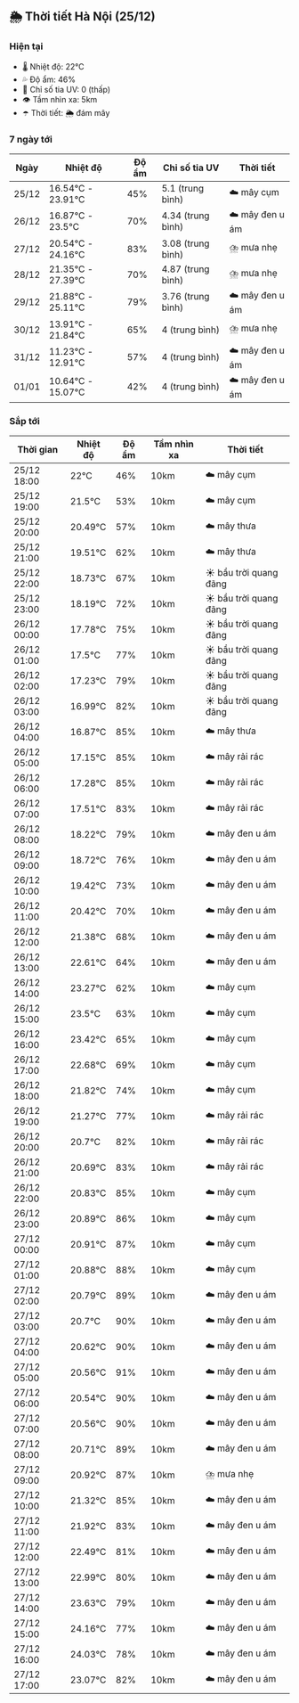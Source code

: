## 🌦️ Thời tiết Hà Nội (25/12)

### Hiện tại

- 🌡️ Nhiệt độ: 22℃
- 💦 Độ ẩm: 46%
- 🌟 Chỉ số tia UV: 0 (thấp)
- 👁️ Tầm nhìn xa: 5km
- ☂️ Thời tiết: 🌦️ đám mây

### 7 ngày tới

| Ngày | Nhiệt độ | Độ ẩm | Chỉ số tia UV | Thời tiết |
| --- | --- | --- | --- | --- |
| 25/12 | 16.54℃ - 23.91℃ | 45% | 5.1 (trung bình) | ☁️ mây cụm |
| 26/12 | 16.87℃ - 23.5℃ | 70% | 4.34 (trung bình) | ☁️ mây đen u ám |
| 27/12 | 20.54℃ - 24.16℃ | 83% | 3.08 (trung bình) | ⛈️ mưa nhẹ |
| 28/12 | 21.35℃ - 27.39℃ | 70% | 4.87 (trung bình) | ⛈️ mưa nhẹ |
| 29/12 | 21.88℃ - 25.11℃ | 79% | 3.76 (trung bình) | ☁️ mây đen u ám |
| 30/12 | 13.91℃ - 21.84℃ | 65% | 4 (trung bình) | ⛈️ mưa nhẹ |
| 31/12 | 11.23℃ - 12.91℃ | 57% | 4 (trung bình) | ☁️ mây đen u ám |
| 01/01 | 10.64℃ - 15.07℃ | 42% | 4 (trung bình) | ☁️ mây đen u ám |

### Sắp tới

| Thời gian | Nhiệt độ | Độ ẩm | Tầm nhìn xa | Thời tiết |
| --- | --- | --- | --- | --- |
| 25/12 18:00 | 22℃ | 46% | 10km | ☁️ mây cụm |
| 25/12 19:00 | 21.5℃ | 53% | 10km | ☁️ mây cụm |
| 25/12 20:00 | 20.49℃ | 57% | 10km | ☁️ mây thưa |
| 25/12 21:00 | 19.51℃ | 62% | 10km | ☁️ mây thưa |
| 25/12 22:00 | 18.73℃ | 67% | 10km | ☀️ bầu trời quang đãng |
| 25/12 23:00 | 18.19℃ | 72% | 10km | ☀️ bầu trời quang đãng |
| 26/12 00:00 | 17.78℃ | 75% | 10km | ☀️ bầu trời quang đãng |
| 26/12 01:00 | 17.5℃ | 77% | 10km | ☀️ bầu trời quang đãng |
| 26/12 02:00 | 17.23℃ | 79% | 10km | ☀️ bầu trời quang đãng |
| 26/12 03:00 | 16.99℃ | 82% | 10km | ☀️ bầu trời quang đãng |
| 26/12 04:00 | 16.87℃ | 85% | 10km | ☁️ mây thưa |
| 26/12 05:00 | 17.15℃ | 85% | 10km | ☁️ mây rải rác |
| 26/12 06:00 | 17.28℃ | 85% | 10km | ☁️ mây rải rác |
| 26/12 07:00 | 17.51℃ | 83% | 10km | ☁️ mây rải rác |
| 26/12 08:00 | 18.22℃ | 79% | 10km | ☁️ mây đen u ám |
| 26/12 09:00 | 18.72℃ | 76% | 10km | ☁️ mây đen u ám |
| 26/12 10:00 | 19.42℃ | 73% | 10km | ☁️ mây đen u ám |
| 26/12 11:00 | 20.42℃ | 70% | 10km | ☁️ mây đen u ám |
| 26/12 12:00 | 21.38℃ | 68% | 10km | ☁️ mây đen u ám |
| 26/12 13:00 | 22.61℃ | 64% | 10km | ☁️ mây đen u ám |
| 26/12 14:00 | 23.27℃ | 62% | 10km | ☁️ mây cụm |
| 26/12 15:00 | 23.5℃ | 63% | 10km | ☁️ mây cụm |
| 26/12 16:00 | 23.42℃ | 65% | 10km | ☁️ mây cụm |
| 26/12 17:00 | 22.68℃ | 69% | 10km | ☁️ mây cụm |
| 26/12 18:00 | 21.82℃ | 74% | 10km | ☁️ mây cụm |
| 26/12 19:00 | 21.27℃ | 77% | 10km | ☁️ mây rải rác |
| 26/12 20:00 | 20.7℃ | 82% | 10km | ☁️ mây rải rác |
| 26/12 21:00 | 20.69℃ | 83% | 10km | ☁️ mây rải rác |
| 26/12 22:00 | 20.83℃ | 85% | 10km | ☁️ mây cụm |
| 26/12 23:00 | 20.89℃ | 86% | 10km | ☁️ mây cụm |
| 27/12 00:00 | 20.91℃ | 87% | 10km | ☁️ mây cụm |
| 27/12 01:00 | 20.88℃ | 88% | 10km | ☁️ mây cụm |
| 27/12 02:00 | 20.79℃ | 89% | 10km | ☁️ mây đen u ám |
| 27/12 03:00 | 20.7℃ | 90% | 10km | ☁️ mây đen u ám |
| 27/12 04:00 | 20.62℃ | 90% | 10km | ☁️ mây đen u ám |
| 27/12 05:00 | 20.56℃ | 91% | 10km | ☁️ mây đen u ám |
| 27/12 06:00 | 20.54℃ | 90% | 10km | ☁️ mây đen u ám |
| 27/12 07:00 | 20.56℃ | 90% | 10km | ☁️ mây đen u ám |
| 27/12 08:00 | 20.71℃ | 89% | 10km | ☁️ mây đen u ám |
| 27/12 09:00 | 20.92℃ | 87% | 10km | ⛈️ mưa nhẹ |
| 27/12 10:00 | 21.32℃ | 85% | 10km | ☁️ mây đen u ám |
| 27/12 11:00 | 21.92℃ | 83% | 10km | ☁️ mây đen u ám |
| 27/12 12:00 | 22.49℃ | 81% | 10km | ☁️ mây đen u ám |
| 27/12 13:00 | 22.99℃ | 80% | 10km | ☁️ mây đen u ám |
| 27/12 14:00 | 23.63℃ | 79% | 10km | ☁️ mây đen u ám |
| 27/12 15:00 | 24.16℃ | 77% | 10km | ☁️ mây đen u ám |
| 27/12 16:00 | 24.03℃ | 78% | 10km | ☁️ mây đen u ám |
| 27/12 17:00 | 23.07℃ | 82% | 10km | ☁️ mây đen u ám |
